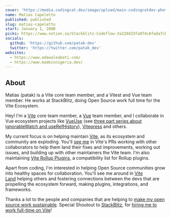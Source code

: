 ```yaml
---
cover: 'https://media.codingcat.dev/image/upload/main-codingcatdev-photo/podcast-guest/patak_dev'
name: Matias Capeletto
published: published
slug: matias-capeletto
start: January 1, 2000
picks: https://www.notion.so/Stackblitz-Codeflow-3a320d33fa874c6fada7cb5e79783eba
socials:
  github: 'https://github.com/patak-dev'
  twitter: 'https://twitter.com/patak_dev'
websites:
  - https://www.adewaleabati.com/
  - https://www.madeinnigeria.dev/
---
```


## About

Matias (patak) is a Vite core team member, and a Vitest and Vue team member. He works at StackBlitz, doing Open Source work full time for the Vite Ecosystem.

Hey! I'm a [Vite](https://github.com/vitejs/vite) core team member, a [Vue](https://v3.vuejs.org/) team member, and I collaborate in Vue ecosystem projects like [VueUse](https://github.com/vueuse/vueuse) (see [three part series about ignorableWatch and useRefHistory](https://patak.dev/vue/ignorable-watch.html)), [Vitepress](https://github.com/vuejs/vitepress) and others.

My current focus is on helping maintain [Vite](https://github.com/vitejs/vite), as its ecosystem and community are exploding. You'll [see me](https://github.com/patak-dev) in Vite's PRs working with other collaborators to help them land their fixes and improvements, working out issues, and building up with other maintainers the Vite team. I'm also maintaining [Vite Rollup Plugins](https://vite-rollup-plugins.patak.dev/), a compatibility list for Rollup plugins.

Apart from coding, I'm interested in helping Open Source communities grow into healthy spaces for collaboration. You'll see me around in [Vite Land](https://chat.vitejs.dev/) helping others and fostering connections between the devs that are propelling the ecosystem forward, making plugins, integrations, and frameworks.

Thanks a lot to the people and companies that are helping to [make my open source work sustainable](https://github.com/sponsors/patak-dev). Special Shoutout to [StackBlitz](https://vite.new/), for [hiring me to work full-time on Vite](https://blog.stackblitz.com/posts/stackblitz-welcomes-patak/)!
